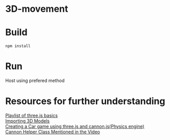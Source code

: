# 3D-movement


# Build
```
npm install
```
# Run
Host using prefered method

# Resources for further understanding
[Playlist of three.js basics](https://www.youtube.com/playlist?list=PLRtjMdoYXLf6mvjCmrltvsD0j12ZQDMfE)<br>
[Importing 3D Models](https://www.youtube.com/watch?v=tsMHONmUkvI)<br>
[Creating a Car game using three.js and cannon.js(Physics engine)](https://www.youtube.com/playlist?list=PLFky-gauhF46LALXSriZcXLJjwtZLjehn)<br>
[Cannon Helper Class Mentioned in the Video](https://github.com/NikLever/THREE.js-Tips-Tricks-Techniques/blob/master/libs/CannonHelper.js)<br>
